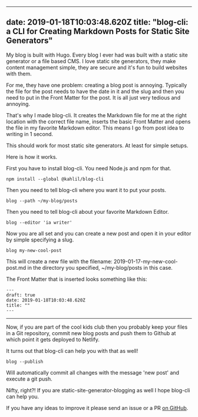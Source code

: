 
---
date: 2019-01-18T10:03:48.620Z
title: "blog-cli: a CLI for Creating Markdown Posts for Static Site Generators"
---

My blog is built with Hugo. Every blog I ever had was built with a static site generator or a file based CMS. I love static site generators, they make content management simple, they are secure and it's fun to build websites with them. 

For me, they have one problem: creating a blog post is annoying. Typically the file for the post needs to have the date in it and the slug and then you need to put in the Front Matter for the post. It is all just very tedious and annoying. 

That's why I made blog-cli. It creates the Markdown file for me at the right location with the correct file name, inserts the basic Front Matter and opens the file in my favorite Markdown editor. This means I go from post idea to writing in 1 second. 

This should work for most static site generators. At least for simple setups. 

Here is how it works. 

First you have to install blog-cli. You need Node.js and npm for that. 

```
npm install --global @kahlil/blog-cli
```

Then you need to tell blog-cli where you want it to put your posts. 

```
blog --path ~/my-blog/posts
```

Then you need to tell blog-cli about your favorite Markdown Editor.

```
blog --editor 'ia writer'
```

Now you are all set and you can create a new post and open it in your editor by simple specifying a slug.

```
blog my-new-cool-post
```

This will create a new file with the filename: 2019-01-17-my-new-cool-post.md in the directory you specified, ~/my-blog/posts in this case.

The Front Matter that is inserted looks something like this:

```
---
draft: true
date: 2019-01-18T10:03:48.620Z
title: ""
--- 
```

---

Now, if you are part of the cool kids club then you probably keep your files in a Git repository, commit new blog posts and push them to Github at which point it gets deployed to Netlify. 

It turns out that blog-cli can help you with that as well!

```
blog --publish
```

Will automatically commit all changes with the message 'new post' and execute a git push. 

Nifty, right?! If you are static-site-generator-blogging as well I hope blog-cli can help you. 

If you have any ideas to improve it please send an issue or a PR [on GitHub](https://github.com/kahlil/blog-cli). 